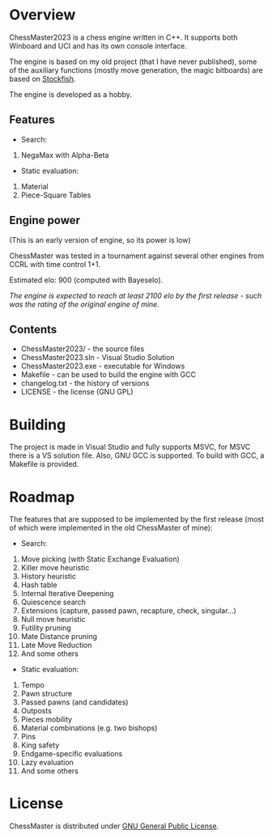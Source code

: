 # Overview
ChessMaster2023 is a chess engine written in C++. It supports both Winboard and UCI and has its own console interface. 

The engine is based on my old project (that I have never published), some of the auxiliary functions (mostly move generation, the magic bitboards) are based on [Stockfish](https://github.com/official-stockfish/Stockfish/tree/master).

The engine is developed as a hobby.

## Features
* Search:
1) NegaMax with Alpha-Beta

* Static evaluation:
1) Material
2) Piece-Square Tables

## Engine power
(This is an early version of engine, so its power is low)

ChessMaster was tested in a tournament against several other engines from CCRL
with time control 1+1.

Estimated elo: 900 (computed with Bayeselo).

_The engine is expected to reach at least 2100 elo by the first release - such was the
rating of the original engine of mine._

## Contents
* ChessMaster2023/ - the source files
* ChessMaster2023.sln - Visual Studio Solution
* ChessMaster2023.exe - executable for Windows
* Makefile - can be used to build the engine with GCC
* changelog.txt - the history of versions
* LICENSE - the license (GNU GPL)


# Building
The project is made in Visual Studio and fully supports MSVC, for MSVC there is a VS solution file. Also, GNU GCC is supported.
To build with GCC, a Makefile is provided.

# Roadmap
The features that are supposed to be implemented by the first release (most of which were implemented in the old ChessMaster of mine):

* Search:
1) Move picking (with Static Exchange Evaluation)
2) Killer move heuristic
3) History heuristic
4) Hash table
5) Internal Iterative Deepening
6) Quiescence search
7) Extensions (capture, passed pawn, recapture, check, singular...)
8) Null move heuristic
9) Futility pruning
10) Mate Distance pruning
11) Late Move Reduction
12) And some others

* Static evaluation:
1) Tempo
2) Pawn structure
3) Passed pawns (and candidates)
4) Outposts
5) Pieces mobility
6) Material combinations (e.g. two bishops)
7) Pins
8) King safety
9) Endgame-specific evaluations
10) Lazy evaluation
11) And some others


# License
ChessMaster is distributed under [GNU General Public License](https://www.gnu.org/licenses/).

